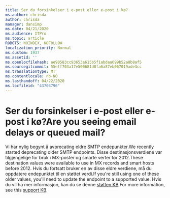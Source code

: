 ```yaml
---
title: Ser du forsinkelser i e-post eller e-post i kø?
ms.author: chrisda
author: chrisda
manager: dansimp
ms.date: 04/21/2020
ms.audience: ITPro
ms.topic: article
ROBOTS: NOINDEX, NOFOLLOW
localization_priority: Normal
ms.custom: 1937
ms.assetid: ''
ms.openlocfilehash: ae90583cc93653a615b5f1abdaa699b52a8b8af5
ms.sourcegitcommit: 55eff703a17e500681d8fa6a87eb067019ade3cc
ms.translationtype: MT
ms.contentlocale: nb-NO
ms.lasthandoff: 04/22/2020
ms.locfileid: "43703796"
---
```

# <a name="are-you-seeing-email-delays-or-queued-mail"></a><span data-ttu-id="2ac37-102">Ser du forsinkelser i e-post eller e-post i kø?</span><span class="sxs-lookup"><span data-stu-id="2ac37-102">Are you seeing email delays or queued mail?</span></span>

<span data-ttu-id="2ac37-103">Vi har nylig begynt å avprecating eldre SMTP endepunkter.</span><span class="sxs-lookup"><span data-stu-id="2ac37-103">We recently started deprecating older SMTP endpoints.</span></span> <span data-ttu-id="2ac37-104">Disse destinasjonsverdiene var tilgjengelige for bruk i MX-poster og smarte verter før 2012.</span><span class="sxs-lookup"><span data-stu-id="2ac37-104">These destination values were available to use in MX records and smart hosts before 2012.</span></span> <span data-ttu-id="2ac37-105">Hvis du fortsatt bruker en av disse eldre verdiene, må du oppdatere endepunktet til en støttet verdi.</span><span class="sxs-lookup"><span data-stu-id="2ac37-105">If you're still using one of these older values, you'll need to update the endpoint to a supported value.</span></span> <span data-ttu-id="2ac37-106">Hvis du vil ha mer informasjon, kan du se denne [støtten KB](https://support.microsoft.com/help/4057301/attr35-response-code-when-mail-is-sent-to-eop-exo).</span><span class="sxs-lookup"><span data-stu-id="2ac37-106">For more information, see this [support KB](https://support.microsoft.com/help/4057301/attr35-response-code-when-mail-is-sent-to-eop-exo).</span></span>
